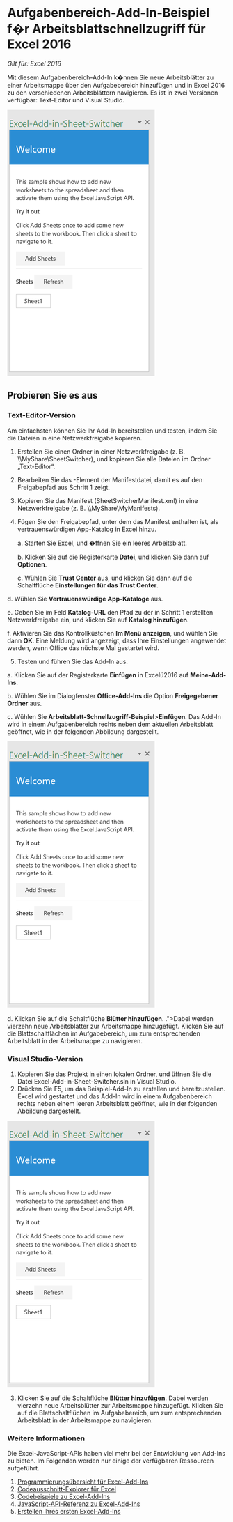 # Aufgabenbereich-Add-In-Beispiel f�r Arbeitsblattschnellzugriff für Excel 2016

_Gilt für: Excel 2016_

Mit diesem Aufgabenbereich-Add-In k�nnen Sie neue Arbeitsblätter zu einer Arbeitsmappe über den Aufgabebereich hinzufügen und in Excel 2016 zu den verschiedenen Arbeitsblättern navigieren. Es ist in zwei Versionen verfügbar: Text-Editor und Visual Studio.

![Arbeitsblatt-Schnellzugriff-Beispiel](../images/SheetSwitcher_taskpane.PNG)

## Probieren Sie es aus
### Text-Editor-Version

Am einfachsten können Sie Ihr Add-In bereitstellen und testen, indem Sie die Dateien in eine Netzwerkfreigabe kopieren.

1.  Erstellen Sie einen Ordner in einer Netzwerkfreigabe (z. B. \\\MyShare\SheetSwitcher), und kopieren Sie alle Dateien im Ordner „Text-Editor“. 
2.  Bearbeiten Sie das <SourceLocation>-Element der Manifestdatei, damit es auf den Freigabepfad aus Schritt 1 zeigt. 
3.  Kopieren Sie das Manifest (SheetSwitcherManifest.xml) in eine Netzwerkfreigabe (z. B. \\\MyShare\MyManifests).
4.  Fügen Sie den Freigabepfad, unter dem das Manifest enthalten ist, als vertrauenswürdigen App-Katalog in Excel hinzu.

    a. Starten Sie Excel, und �ffnen Sie ein leeres Arbeitsblatt.  
    
    b. Klicken Sie auf die Registerkarte **Datei**, und klicken Sie dann auf **Optionen**.
    
    c. Wühlen Sie **Trust Center** aus, und klicken Sie dann auf die Schaltflüche **Einstellungen für das Trust Center**.
    
  d. Wühlen Sie **Vertrauenswürdige App-Kataloge** aus.
    
  e. Geben Sie im Feld **Katalog-URL** den Pfad zu der in Schritt 1 erstellten Netzwerkfreigabe ein, und klicken Sie auf **Katalog hinzufügen**.
    
   f. Aktivieren Sie das Kontrollküstchen **Im Menü anzeigen**, und wühlen Sie dann **OK**. Eine Meldung wird angezeigt, dass Ihre Einstellungen angewendet werden, wenn Office das nüchste Mal gestartet wird. 
        
5.  Testen und führen Sie das Add-In aus. 

  a. Klicken Sie auf der Registerkarte **Einfügen** in Excelü2016 auf **Meine-Add-Ins**. 
    
  b. Wühlen Sie im Dialogfenster **Office-Add-Ins** die Option **Freigegebener Ordner** aus.
    
  c. Wühlen Sie **Arbeitsblatt-Schnellzugriff-Beispiel**>**Einfügen**. Das Add-In wird in einem Aufgabenbereich rechts neben dem aktuellen Arbeitsblatt geöffnet, wie in der folgenden Abbildung dargestellt. 
        
![Arbeitsblatt-Schnellzugriff-Beispiel](../images/SheetSwitcher_taskpane.PNG)

  d. Klicken Sie auf die Schaltflüche **Blütter hinzufügen**. .">Dabei werden vierzehn neue Arbeitsblätter zur Arbeitsmappe hinzugefügt. Klicken Sie auf die Blattschaltflächen im Aufgabebereich, um zum entsprechenden Arbeitsblatt in der Arbeitsmappe zu navigieren.
        

### Visual Studio-Version
1.  Kopieren Sie das Projekt in einen lokalen Ordner, und üffnen Sie die Datei Excel-Add-in-Sheet-Switcher.sln in Visual Studio.
2.  Drücken Sie F5, um das Beispiel-Add-In zu erstellen und bereitzustellen. Excel wird gestartet und das Add-In wird in einem Aufgabenbereich rechts neben einem leeren Arbeitsblatt geöffnet, wie in der folgenden Abbildung dargestellt. 
        
![Arbeitsblatt-Schnellzugriff-Beispiel](../images/SheetSwitcher_taskpane.PNG)

3. Klicken Sie auf die Schaltflüche **Blütter hinzufügen**. Dabei werden vierzehn neue Arbeitsblütter zur Arbeitsmappe hinzugefügt. Klicken Sie auf die Blattschaltflüchen im Aufgabebereich, um zum entsprechenden Arbeitsblatt in der Arbeitsmappe zu navigieren.



### Weitere Informationen

Die Excel-JavaScript-APIs haben viel mehr bei der Entwicklung von Add-Ins zu bieten. Im Folgenden werden nur einige der verfügbaren Ressourcen aufgeführt. 

1.  [Programmierungsübersicht für Excel-Add-Ins](https://github.com/OfficeDev/office-js-docs/blob/master/excel/excel-add-ins-programming-overview.md)
2.  [Codeausschnitt-Explorer für Excel](http://officesnippetexplorer.azurewebsites.net/#/snippets/excel)
3.  [Codebeispiele zu Excel-Add-Ins](https://github.com/OfficeDev/office-js-docs/blob/master/excel/excel-add-ins-code-samples.md) 
4.  [JavaScript-API-Referenz zu Excel-Add-Ins](https://github.com/OfficeDev/office-js-docs/blob/master/excel/excel-add-ins-javascript-reference.md)
5.  [Erstellen Ihres ersten Excel-Add-Ins](https://github.com/OfficeDev/office-js-docs/blob/master/excel/build-your-first-excel-add-in.md)
